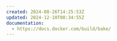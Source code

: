 ```yaml
---
created: 2024-08-26T14:25:53Z
updated: 2024-12-10T08:34:55Z
documentation:
  - https://docs.docker.com/build/bake/
---
```

